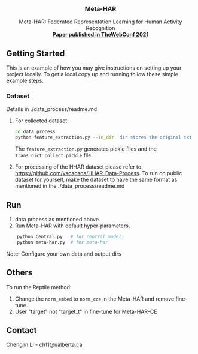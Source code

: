 <!-- PROJECT LOGO -->
<br />
<p align="center">
  <h3 align="center">Meta-HAR</h3>

  <p align="center">
    Meta-HAR: Federated Representation Learning for Human Activity Recognition
    <br />
    <a href="https://dl.acm.org/doi/pdf/10.1145/3442381.3450006"><strong>Paper published in TheWebConf 2021 </strong></a>
    <br />
  </p>

<!-- GETTING STARTED -->
## Getting Started

This is an example of how you may give instructions on setting up your project locally.
To get a local copy up and running follow these simple example steps.


### Dataset

Details in ./data_process/readme.md 

1. For collected dataset: 
    ```sh
    cd data_process
    python feature_extraction.py --in_dir 'dir stores the original txt data' --out_dir 'dir used to store pickle data'   
    ```
    The ``feature_extraction.py`` generates pickle files and the ``trans_dict_collect.pickle`` file. 

2. For processing of the HHAR dataset please refer to: https://github.com/yscacaca/HHAR-Data-Process. 
   To run on public dataset for yourself, make the dataset to have the same format as mentioned in the ./data_process/readme.md

<!-- Run -->
## Run
1. data process as mentioned above.
2. Run Meta-HAR with default hyper-parameters. 
```sh 
    python Central.py   # for central model. 
    python meta-har.py  # for meta-har
```
Note: Configure your own data and output dirs
## Others
To run the Reptile method:
1. Change the ``norm_embed`` to ``norm_cce`` in the Meta-HAR and remove fine-tune. 
2. User "target" not "target_t" in fine-tune for Meta-HAR-CE

<!-- CONTACT -->
## Contact

Chenglin Li - ch11@ualberta.ca



